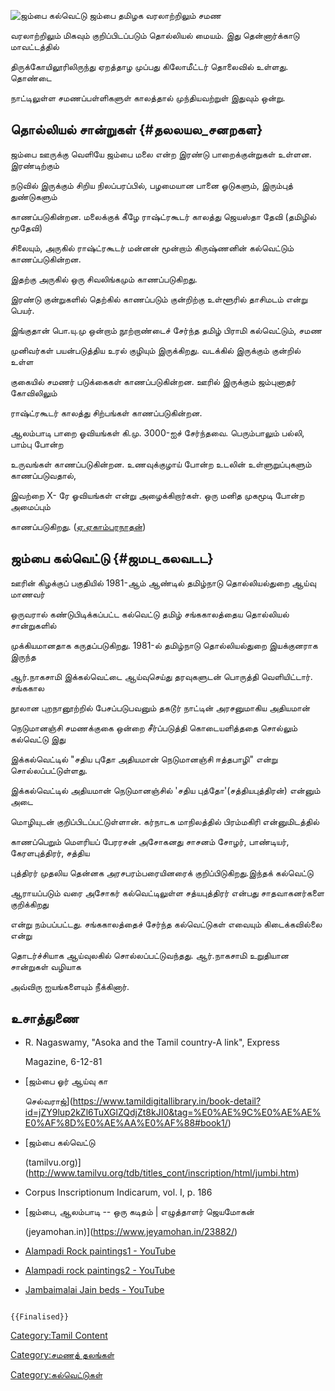 ![ஜம்பை கல்வெட்டு](Jampai.jpg "ஜம்பை கல்வெட்டு") ஜம்பை தமிழக வரலாற்றிலும் சமண
வரலாற்றிலும் மிகவும் குறிப்பிடப்படும் தொல்லியல் மையம். இது தென்னார்க்காடு மாவட்டத்தில்
திருக்கோயிலூரிலிருந்து ஏறத்தாழ முப்பது கிலோமீட்டர் தொலைவில் உள்ளது. தொண்டை
நாட்டிலுள்ள சமணப்பள்ளிகளுள் காலத்தால் முந்தியவற்றுள் இதுவும் ஒன்று.

## தொல்லியல் சான்றுகள் {#தலலயல_சனறகள}

ஜம்பை ஊருக்கு வெளியே ஜம்பை மலை என்ற இரண்டு பாறைக்குன்றுகள் உள்ளன. இரண்டிற்கும்
நடுவில் இருக்கும் சிறிய நிலப்பரப்பில், பழமையான பானை ஓடுகளும், இரும்புத் துண்டுகளும்
காணப்படுகின்றன. மலைக்குக் கீழே ராஷ்ட்ரகூடர் காலத்து ஜெயஸ்தா தேவி (தமிழில் மூதேவி)
சிலையும், அருகில் ராஷ்ட்ரகூடர் மன்னன் மூன்றாம் கிருஷ்ணனின் கல்வெட்டும் காணப்படுகின்றன.
இதற்கு அருகில் ஒரு சிவலிங்கமும் காணப்படுகிறது.

இரண்டு குன்றுகளில் தெற்கில் காணப்படும் குன்றிற்கு உள்ளூரில் தாசிமடம் என்று பெயர்.
இங்குதான் பொ.யு.மு ஒன்றாம் நூற்றாண்டைச் சேர்ந்த தமிழ் பிராமி கல்வெட்டும், சமண
முனிவர்கள் பயன்படுத்திய உரல் குழியும் இருக்கிறது. வடக்கில் இருக்கும் குன்றில் உள்ள
குகையில் சமணர் படுக்கைகள் காணப்படுகின்றன. ஊரில் இருக்கும் ஜம்புனாதர் கோவிலிலும்
ராஷ்ட்ரகூடர் காலத்து சிற்பங்கள் காணப்படுகின்றன.

ஆலம்பாடி பாறை ஓவியங்கள் கி.மு. 3000-ஐச் சேர்ந்தவை. பெரும்பாலும் பல்லி, பாம்பு போன்ற
உருவங்கள் காணப்படுகின்றன. உணவுக்குழாய் போன்ற உடலின் உள்ளுறுப்புகளும் காணப்படுவதால்,
இவற்றை X- ரே ஓவியங்கள் என்று அழைக்கிறார்கள். ஒரு மனித முகமூடி போன்ற அமைப்பும்
காணப்படுகிறது. ([ஏ.ஏகாம்பரநாதன்](ஏ.ஏகாம்பரநாதன் "wikilink"))

## ஜம்பை கல்வெட்டு {#ஜமப_கலவடட}

ஊரின் கிழக்குப் பகுதியில் 1981-ஆம் ஆண்டில் தமிழ்நாடு தொல்லியல்துறை ஆய்வு மாணவர்
ஒருவரால் கண்டுபிடிக்கப்பட்ட கல்வெட்டு தமிழ் சங்ககாலத்தைய தொல்லியல் சான்றுகளில்
முக்கியமானதாக கருதப்படுகிறது. 1981-ல் தமிழ்நாடு தொல்லியல்துறை இயக்குனராக இருந்த
ஆர்.நாகசாமி இக்கல்வெட்டை ஆய்வுசெய்து தரவுகளுடன் பொருத்தி வெளியிட்டார். சங்ககால
நூலான புறநானூற்றில் பேசப்படுபவனும் தகடூர் நாட்டின் அரசனுமாகிய அதியமான்
நெடுமானஞ்சி சமணக்குகை ஒன்றை சீர்ப்படுத்தி கொடையளித்ததை சொல்லும் கல்வெட்டு இது

இக்கல்வெட்டில் \"சதிய புதோ அதியமான் நெடுமானஞ்சி ஈத்தபாழி\" என்று சொல்லப்பட்டுள்ளது.
இக்கல்வெட்டில் அதியமான் நெடுமானஞ்சில் \'சதிய புத்தோ'(சத்தியபுத்திரன்) என்னும் அடை
மொழியுடன் குறிப்பிடப்பட்டுள்ளான். கர்நாடக மாநிலத்தில் பிரம்மகிரி என்னுமிடத்தில்
காணப்பெறும் மௌரியப் பேரரசன் அசோகனது சாசனம் சோழர், பாண்டியர், கேரளபுத்திரர், சத்திய
புத்திரர் முதலிய தென்னக அரசபரம்பரையினரைக் குறிப்பிடுகிறது.இந்தக் கல்வெட்டு
ஆராயப்படும் வரை அசோகர் கல்வெட்டிலுள்ள சத்யபுத்திரர் என்பது சாதவாகனர்களை குறிக்கிறது
என்று நம்பப்பட்டது. சங்ககாலத்தைச் சேர்ந்த கல்வெட்டுகள் எவையும் கிடைக்கவில்லை என்று
தொடர்ச்சியாக ஆய்வுலகில் சொல்லப்பட்டுவந்தது. ஆர்.நாகசாமி உறுதியான சான்றுகள் வழியாக
அவ்விரு ஐயங்களையும் நீக்கினார்.

## உசாத்துணை

-   R. Nagaswamy, \"Asoka and the Tamil country-A link\", Express
    Magazine, 6-12-81
-   [ஜம்பை ஓர் ஆய்வு கா
    செல்வராஜ்](https://www.tamildigitallibrary.in/book-detail?id=jZY9lup2kZl6TuXGlZQdjZt8kJI0&tag=%E0%AE%9C%E0%AE%AE%E0%AF%8D%E0%AE%AA%E0%AF%88#book1/)
-   [ஜம்பை கல்வெட்டு
    (tamilvu.org)](http://www.tamilvu.org/tdb/titles_cont/inscription/html/jumbi.htm)
-   Corpus Inscriptionum Indicarum, vol. I, p. 186
-   [ஜம்பை, ஆலம்பாடி -- ஒரு கடிதம் \| எழுத்தாளர் ஜெயமோகன்
    (jeyamohan.in)](https://www.jeyamohan.in/23882/)
-   [Alampadi Rock paintings1 - YouTube](https://youtu.be/39kMG1oggB4)
-   [Alampadi rock paintings2 - YouTube](https://youtu.be/Lbz5LM_mDpA)
-   [Jambaimalai Jain beds - YouTube](https://youtu.be/GE99K3Lkt8c)

```{=mediawiki}
{{Finalised}}
```
[Category:Tamil Content](Category:Tamil_Content "wikilink")
[Category:சமணத் தலங்கள்](Category:சமணத்_தலங்கள் "wikilink")
[Category:கல்வெட்டுகள்](Category:கல்வெட்டுகள் "wikilink")
